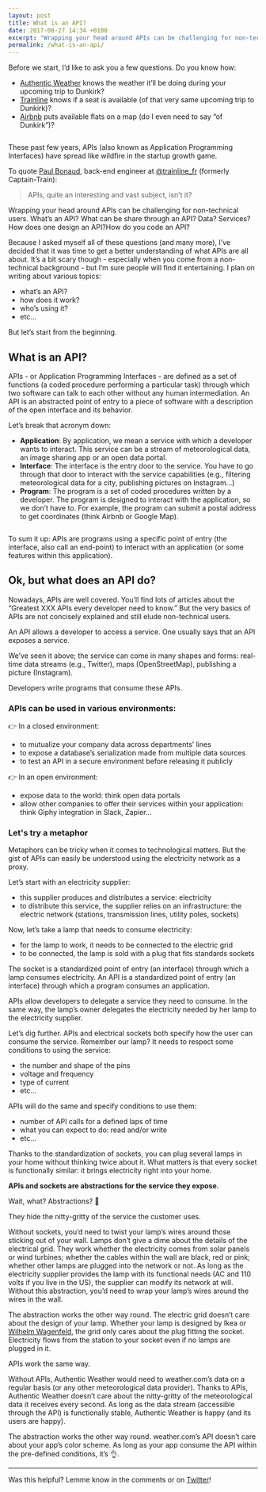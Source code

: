 ```yaml
---
layout: post
title: What is an API?
date: 2017-08-27 14:34 +0100
excerpt: "Wrapping your head around APIs can be challenging for non-technical users. What’s an API? What can be share through an API? Data? Services? How does one design an API?How do you code an API?"
permalink: /what-is-an-api/
---
```


Before we start, I’d like to ask you a few questions. Do you know how:

- [Authentic Weather](http://authenticweather.com/) knows the weather it’ll be doing during your upcoming trip to Dunkirk?
- [Trainline](https://www.thetrainline.com/) knows if a seat is available (of that very same upcoming trip to Dunkirk)?
- [Airbnb](https://www.airbnb.com/) puts available flats on a map (do I even need to say “of Dunkirk”)?

<img src="{{ site.baseurl }}/media/2017/what-is-an-api-remi-mercier.gif" alt="">

These past few years, APIs (also known as Application Programming Interfaces) have spread like wildfire in the startup growth game.

To quote [Paul Bonaud](https://twitter.com/paulrb_r), back-end engineer at [@trainline_fr](https://twitter.com/trainline_fr) (formerly Captain-Train):

<blockquote>
  APIs, quite an interesting and vast subject, isn’t it?
</blockquote>

Wrapping your head around APIs can be challenging for non-technical users. What’s an API? What can be share through an API? Data? Services? How does one design an API?How do you code an API?

Because I asked myself all of these questions (and many more), I’ve decided that it was time to get a better understanding of what APIs are all about. It’s a bit scary though - especially when you come from a non-technical background - but I’m sure people will find it entertaining. I plan on writing about various topics:

- what’s an API?
- how does it work?
- who’s using it?
- etc…

But let’s start from the beginning.

## What is an API?

APIs - or Application Programming Interfaces - are defined as a set of functions (a coded procedure performing a particular task) through which two software can talk to each other without any human intermediation. An API is an abstracted point of entry to a piece of software with a description of the open interface and its behavior.

Let’s break that acronym down:

- **Application**: By application, we mean a service with which a developer wants to interact. This service can be a stream of meteorological data, an image sharing app or an open data portal.
- **Interface**: The interface is the entry door to the service. You have to go through that door to interact with the service capabilities (e.g., filtering meteorological data for a city, publishing pictures on Instagram…)
- **Program**: The program is a set of coded procedures written by a developer. The program is designed to interact with the application, so we don’t have to. For example, the program can submit a postal address to get coordinates (think Airbnb or Google Map).

<img src="{{ site.baseurl }}/media/2017/what-is-an-api-diagram-remi-mercier.png" alt="">

To sum it up: APIs are programs using a specific point of entry (the interface, also call an end-point) to interact with an application (or some features within this application).

## Ok, but what does an API do?

Nowadays, APIs are well covered. You’ll find lots of articles about the “Greatest XXX APIs every developer need to know.” But the very basics of APIs are not concisely explained and still elude non-technical users.

An API allows a developer to access a service. One usually says that an API exposes a service.

We’ve seen it above; the service can come in many shapes and forms: real-time data streams (e.g., Twitter), maps (OpenStreetMap), publishing a picture (Instagram).

Developers write programs that consume these APIs.

### APIs can be used in various environments:

👉 In a closed environment:

- to mutualize your company data across departments’ lines
- to expose a database’s serialization made from multiple data sources
- to test an API in a secure environment before releasing it publicly

👉 In an open environment:

- expose data to the world: think open data portals
- allow other companies to offer their services within your application: think Giphy integration in Slack, Zapier…

### Let's try a metaphor

Metaphors can be tricky when it comes to technological matters. But the gist of APIs can easily be understood using the electricity network as a proxy.

Let’s start with an electricity supplier:

- this supplier produces and distributes a service: electricity
- to distribute this service, the supplier relies on an infrastructure: the electric network (stations, transmission lines, utility poles, sockets)

Now, let’s take a lamp that needs to consume electricity:

- for the lamp to work, it needs to be connected to the electric grid
- to be connected, the lamp is sold with a plug that fits standards sockets

The socket is a standardized point of entry (an interface) through which a lamp consumes electricity. An API is a standardized point of entry (an interface) through which a program consumes an application.

APIs allow developers to delegate a service they need to consume. In the same way, the lamp’s owner delegates the electricity needed by her lamp to the electricity supplier.

Let’s dig further. APIs and electrical sockets both specify how the user can consume the service. Remember our lamp? It needs to respect some conditions to using the service:

- the number and shape of the pins
- voltage and frequency
- type of current
- etc…

APIs will do the same and specify conditions to use them:

- number of API calls for a defined laps of time
- what you can expect to do: read and/or write
- etc…

Thanks to the standardization of sockets, you can plug several lamps in your home without thinking twice about it. What matters is that every socket is functionally similar: it brings electricity right into your home.

**APIs and sockets are abstractions for the service they expose.**

Wait, what? Abstractions? 🤔

They hide the nitty-gritty of the service the customer uses.

Without sockets, you’d need to twist your lamp’s wires around those sticking out of your wall. Lamps don’t give a dime about the details of the electrical grid. They work whether the electricity comes from solar panels or wind turbines; whether the cables within the wall are black, red or pink; whether other lamps are plugged into the network or not. As long as the electricity supplier provides the lamp with its functional needs (AC and 110 volts if you live in the US), the supplier can modify its network at will. Without this abstraction, you’d need to wrap your lamp’s wires around the wires in the wall.

The abstraction works the other way round. The electric grid doesn’t care about the design of your lamp. Whether your lamp is designed by Ikea or [Wilhelm Wagenfeld](http://www.tecnolumen.com/12/Wilhelm-Wagenfeld-Table-lamp.htm), the grid only cares about the plug fitting the socket. Electricity flows from the station to your socket even if no lamps are plugged in it.

APIs work the same way.

Without APIs, Authentic Weather would need to weather.com’s data on a regular basis (or any other meteorological data provider). Thanks to APIs, Authentic Weather doesn’t care about the nitty-gritty of the meteorological data it receives every second. As long as the data stream (accessible through the API) is functionally stable, Authentic Weather is happy (and its users are happy).

The abstraction works the other way round. weather.com’s API doesn’t care about your app’s color scheme. As long as your app consume the API within the pre-defined conditions, it’s 👌.


----------

Was this helpful? Lemme know in the comments or on [Twitter](https://twitter.com/mercier_remi)!

